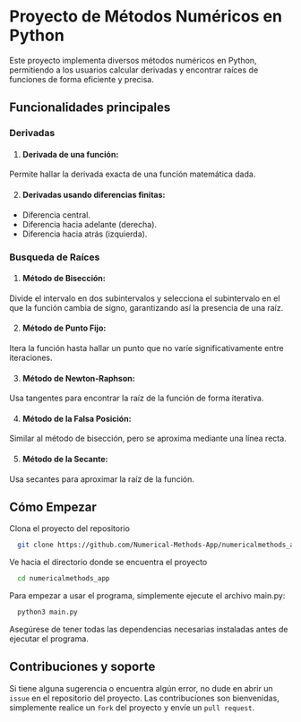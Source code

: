 # Proyecto de Métodos Numéricos en Python

Este proyecto implementa diversos métodos numéricos en Python, permitiendo a los usuarios calcular derivadas y encontrar raíces de funciones de forma eficiente y precisa.


## Funcionalidades principales

### Derivadas

1. #### Derivada de una función: 
Permite hallar la derivada exacta de una función matemática dada.

2. #### Derivadas usando diferencias finitas:
- Diferencia central.
- Diferencia hacia adelante (derecha).
- Diferencia hacia atrás (izquierda).


### Busqueda de Raíces

1. #### Método de Bisección: 
Divide el intervalo en dos subintervalos y selecciona el subintervalo en el que la función cambia de signo, garantizando así la presencia de una raíz.

2. #### Método de Punto Fijo: 
Itera la función hasta hallar un punto que no varíe significativamente entre iteraciones.

3. #### Método de Newton-Raphson: 
Usa tangentes para encontrar la raíz de la función de forma iterativa.

4. #### Método de la Falsa Posición:
Similar al método de bisección, pero se aproxima mediante una línea recta.

5. #### Método de la Secante: 
Usa secantes para aproximar la raíz de la función.


## Cómo Empezar

Clona el proyecto del repositorio

```bash
  git clone https://github.com/Numerical-Methods-App/numericalmethods_app.git
```

Ve hacia el directorio donde se encuentra el proyecto

```bash
  cd numericalmethods_app
```

Para empezar a usar el programa, simplemente ejecute el archivo main.py:

```bash
  python3 main.py
```

Asegúrese de tener todas las dependencias necesarias instaladas antes de ejecutar el programa.


## Contribuciones y soporte

Si tiene alguna sugerencia o encuentra algún error, no dude en abrir un `issue` en el repositorio del proyecto. Las contribuciones son bienvenidas, simplemente realice un `fork` del proyecto y envíe un `pull request`.
